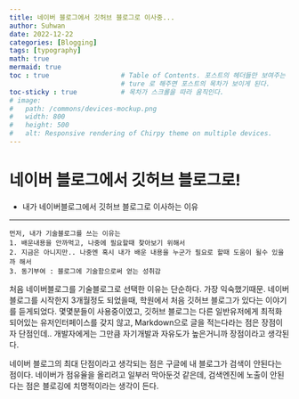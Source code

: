 ```yaml
---
title: 네이버 블로그에서 깃허브 블로그로 이사중...
author: Suhwan
date: 2022-12-22 
categories: [Blogging]
tags: [typography]
math: true
mermaid: true
toc : true                  # Table of Contents. 포스트의 헤더들만 보여주는 목차를 사용할 것인지의 여부. 
                            # ture 로 해주면 포스트의 목차가 보이게 된다.
toc-sticky : true           # 목차가 스크롤을 따라 움직인다.
# image:
#   path: /commons/devices-mockup.png
#   width: 800
#   height: 500
#   alt: Responsive rendering of Chirpy theme on multiple devices.
---
```

네이버 블로그에서 깃허브 블로그로!
======================
+ 내가 네이버블로그에서 깃허브 블로그로 이사하는 이유
----------------------
    먼저, 내가 기술블로그를 쓰는 이유는
    1. 배운내용을 안까먹고, 나중에 필요할때 찾아보기 위해서
    2. 지금은 아니지만.. 나중엔 혹시 내가 배운 내용을 누군가 필요로 할때 도움이 될수 있을까 해서
    3. 동기부여 : 블로그에 기술함으로써 얻는 성취감

처음 네이버블로그를 기술블로그로 선택한 이유는 단순하다. 가장 익숙했기때문. 네이버 블로그를 시작한지 3개월정도 되었을때, 학원에서 처음 깃허브 블로그가 있다는 이야기를 듣게되었다. 몇몇분들이 사용중이였고, 깃허브 블로그는 다른 일반유저에게 최적화 되어있는 유저인터페이스를 갖지 않고, Markdown으로 글을 적는다라는 점은 장점이자 단점인데.. 개발자에게는 그만큼 자기개발과 자유도가 높은거니까 장점이라고 생각된다.

네이버 블로그의 최대 단점이라고 생각되는 점은 구글에 내 블로그가 검색이 안된다는 점이다. 네이버가 점유율을 올리려고 일부러 막아둔것 같은데, 검색엔진에 노출이 안된다는 점은 블로깅에 치명적이라는 생각이 든다.